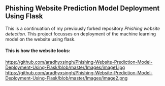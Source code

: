 ## Phishing Website Prediction Model Deployment Using Flask
This is a continuation of my previously forked repository *Phishing website detection*. This project focusses on deployment of the machine learning model on the website using flask.

#### This is how the website looks:
https://github.com/aradhyxsingh/Phishing-Website-Prediction-Model-Deployment-Using-Flask/blob/master/Images/image1.jpg
https://github.com/aradhyxsingh/Phishing-Website-Prediction-Model-Deployment-Using-Flask/blob/master/Images/image2.png
